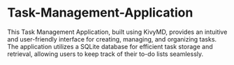 # Task-Management-Application
This Task Management Application, built using KivyMD, provides an intuitive and user-friendly interface for creating, managing, and organizing tasks. The application utilizes a SQLite database for efficient task storage and retrieval, allowing users to keep track of their to-do lists seamlessly.
